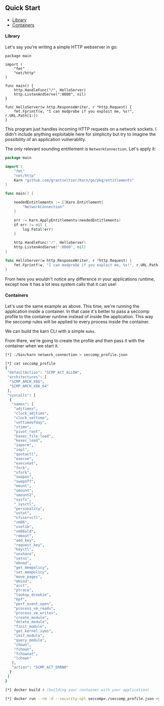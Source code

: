 
## Quick Start

* [Library](#library)
* [Containers](#containers)

#### Library
Let's say you're writing a simple HTTP webserver in go:

```
package main

import (
    "fmt"
    "net/http"
)

func main() {
    http.HandleFunc("/", HelloServer)
    http.ListenAndServe(":8080", nil)
}

func HelloServer(w http.ResponseWriter, r *http.Request) {
    fmt.Fprintf(w, "I can modprobe if you exploit me, %s!", r.URL.Path[1:])
}
```

This program just handles incoming HTTP requests on a network sockets. I didn't include anything exploitable here for simplicity but try to imagine the possibility of an application vulnerablity. 

The only relevant sounding entitlement is `NetworkConnection`. Let's apply it:


```go
package main

import (
    "fmt"
    "net/http"
    Karn "github.com/grantseltzer/Karn/go/pkg/entitlements"
)

func main() {

    neededEntitlements := []Karn.Entitlement{
        "NetworkConnection"
    }

    err := Karn.ApplyEntitlements(neededEntitlements)
    if err != nil {
        log.Fatal(err)
    }

    http.HandleFunc("/", HelloServer)
    http.ListenAndServe(":8080", nil)
}

func HelloServer(w http.ResponseWriter, r *http.Request) {
    fmt.Fprintf(w, "I can modprobe if you exploit me, %s!", r.URL.Path[1:])
}
```

From here you wouldn't notice any difference in your applications runtime, except now it has a lot less system calls that it can use!

#### Containers

Let's use the same example as above. This time, we're running the application inside a container. In that case it's better to pass a seccomp profile to the container runtime instead of inside the application. This way the seccomp rules will be applied to every process inside the container.

We can build the karn CLI with a simple `make`. 

From there, we're going to create the profile and then pass it with the container when we start it.

```bash
[*] ./bin/karn network_connection > seccomp_profile.json

[*] cat seccomp_profile
{
 "defaultAction": "SCMP_ACT_ALLOW",
 "architectures": [
  "SCMP_ARCH_X86",
  "SCMP_ARCH_X86_64"
 ],
 "syscalls": [
  {
   "names": [
    "adjtimex",
    "clock_adjtime",
    "clock_settime",
    "settimeofday",
    "stime",
    "pivot_root",
    "kexec_file_load",
    "kexec_load",
    "ioperm",
    "iopl",
    "quotactl",
    "execve",
    "execveat",
    "fork",
    "vfork",
    "swapon",
    "swapoff",
    "mount",
    "umount",
    "umount2",
    "sysfs",
    "_sysctl",
    "personality",
    "ustat",
    "nfsservctl",
    "vm86",
    "uselib",
    "vm86old",
    "reboot",
    "add_key",
    "request_key",
    "keyctl",
    "unshare",
    "setns",
    "mknod",
    "get_mempolicy",
    "set_mempolicy",
    "move_pages",
    "mbind",
    "acct",
    "ptrace",
    "lookup_dcookie",
    "bpf",
    "perf_event_open",
    "process_vm_readv",
    "process_vm_writev",
    "create_module",
    "delete_module",
    "finit_module",
    "get_kernel_syms",
    "init_module",
    "query_module",
    "chown",
    "fchown",
    "fchownat",
    "lchown"
   ],
   "action": "SCMP_ACT_ERRNO"
  }
 ]
}

[*] docker build # (building your container with your application)

[*] docker run --rm -d --security-opt seccomp=./seccomp_profile.json <your_image> <you_app_command_line>
```